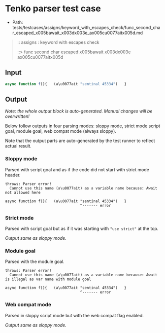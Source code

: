 # Tenko parser test case

- Path: tests/testcases/assigns/keyword_with_escapes_check/func_second_char_escaped_x005bawait_x003dx003e_ax005cu0077aitx005d.md

> :: assigns : keyword with escapes check
>
> ::> func second char escaped x005bawait x003dx003e ax005cu0077aitx005d

## Input

`````js
async function f(){   (a\u0077ait "sentinal 45334")   }
`````

## Output

_Note: the whole output block is auto-generated. Manual changes will be overwritten!_

Below follow outputs in four parsing modes: sloppy mode, strict mode script goal, module goal, web compat mode (always sloppy).

Note that the output parts are auto-generated by the test runner to reflect actual result.

### Sloppy mode

Parsed with script goal and as if the code did not start with strict mode header.

`````
throws: Parser error!
  Cannot use this name (a\u0077ait) as a variable name because: Await not allowed here

async function f(){   (a\u0077ait "sentinal 45334")   }
                                  ^------- error
`````

### Strict mode

Parsed with script goal but as if it was starting with `"use strict"` at the top.

_Output same as sloppy mode._

### Module goal

Parsed with the module goal.

`````
throws: Parser error!
  Cannot use this name (a\u0077ait) as a variable name because: Await is illegal as var name with module goal

async function f(){   (a\u0077ait "sentinal 45334")   }
                                  ^------- error
`````


### Web compat mode

Parsed in sloppy script mode but with the web compat flag enabled.

_Output same as sloppy mode._
